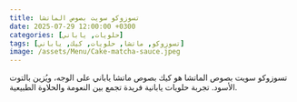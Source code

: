 ```yaml
---
title: تسوزوكو سويت بصوص الماتشا
date: 2025-07-29 12:00:00 +0300
categories: [حلويات, ياباني]
tags: [تسوزوكو, ماتشا, حلويات, كيك, ياباني]
image: /assets/Menu/Cake-matcha-sauce.jpeg
---
```


تسوزوكو سويت بصوص الماتشا هو كيك بصوص ماتشا ياباني على الوجه، ويُزين بالتوت الأسود. تجربة حلويات يابانية فريدة تجمع بين النعومة والحلاوة الطبيعية. 